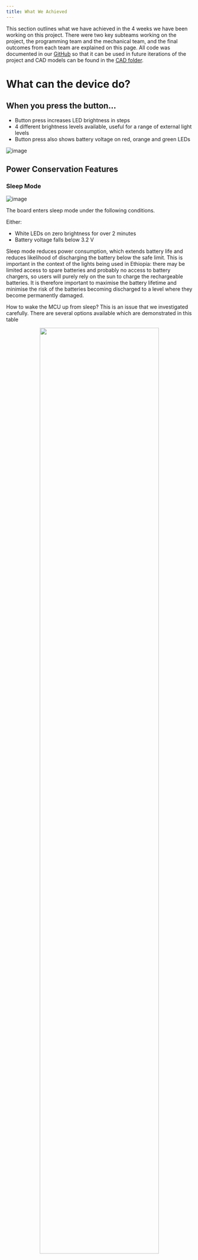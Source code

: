 ```yaml
---
title: What We Achieved
---
```

This section outlines what we have achieved in the 4 weeks we have been working on this project. There were two key subteams working on the project, the programming team and the mechanical team, and the final outcomes from each team are explained on this page. All code was documented in our [GitHub](https://github.com/Technology-for-the-Poorest-Billion/2025-BenyLIGHTS/tree/main/code) so that it can be used in future iterations of the project and CAD models can be found in the [CAD folder](https://github.com/Technology-for-the-Poorest-Billion/2025-BenyLIGHTS/tree/main/CAD).

# What can the device do?

## When you press the button...
- Button press increases LED brightness in steps
- 4 different brightness levels available, useful for a range of external light levels
- Button press also shows battery voltage on red, orange and green LEDs

 ![image](https://github.com/user-attachments/assets/ca544c57-47a2-442d-8706-7d09a57061c9)


## Power Conservation Features

### Sleep Mode

![image](https://github.com/user-attachments/assets/1b8bc5e7-ce51-484f-8685-86cc52cb3a5d)

The board enters sleep mode under the following conditions. 

Either:
  - White LEDs on zero brightness for over 2 minutes
  - Battery voltage falls below 3.2 V

Sleep mode reduces power consumption, which extends battery life and reduces likelihood of discharging the battery below the safe limit. This is important in the context of the lights being used in Ethiopia: there may be limited access to spare batteries and probably no access to battery chargers, so users will purely rely on the sun to charge the rechargeable batteries. It is therefore important to maximise the battery lifetime and minimise the risk of the batteries becoming discharged to a level where they become permanently damaged. 

How to wake the MCU up from sleep? This is an issue that we investigated carefully. There are several options available which are demonstrated in this table


<div align="center">
  <img src="https://github.com/user-attachments/assets/cd6c6156-ef3a-4c04-b65a-84cbea7356bc" img width = "80%">
</div>

We think the best long term solution is adding an extra button, so the user can always wake the battery manually. This was unachievable in the short time scale of the project but the periodic sleep mode worked as a proof of concept, so it should be easy to impliment an extra button as an interrupt in the future.

### Solar Detection

- The microcontroller automatically switches the white LEDs to zero when sunlight is detected.

- This minimises wasted power: it is unlikely the light will be needed when the sun is shining. 

- User can override this function by pressing the button, so they can force the lights to be on if required

## Cost Reduction 
### Replacing coloured LEDs

- Replacing the 3 battery status LEDs with one single LED would reduce the cost of the light, which is a primary objective. 

<img src="https://github.com/user-attachments/assets/962bd02d-dfdb-4951-8aaa-53aef2dadd6a" width="200"/>

- We configured the pins so the RGB LED lit up, which is a useful step in the right direction.

<img src="https://github.com/user-attachments/assets/3e46c980-7e0a-47e4-ad51-366d803d6a43" width="200"/>



# Mechanical
- Produceable Case
  - Produced design that can easily be 3D printed
  - Produced files accesible to open source software with clear guidelines for modification [openscad_case](https://github.com/Technology-for-the-Poorest-Billion/2025-BenyLIGHTS/blob/main/CAD/openscad_case.c)
- Protective Case
  - Case modified to protect some sensitive components
  - Case shown to be robust
  - Case protects input pins from damage
- Diffusing Case
  - Case shown to reduce intensity of direct light
  - Case shown to improve diffusion of light around a room
  - Case does not significantly undermine effectiveness of battery indicator LEDs
 
# Technical Details
If you would like more information on how these features were implemented or how the case was designed, please read our individual technical reports. These are split into the programming and mechanical subteams and are located in the [final](https://github.com/Technology-for-the-Poorest-Billion/2025-BenyLIGHTS/tree/main/final) folder of our Github repository.
 
*Written by Lucy Munson, with Mechanical section written by Leo Mills*




